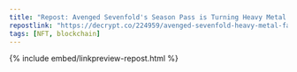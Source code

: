 ```yaml
---
title: "Repost: Avenged Sevenfold's Season Pass is Turning Heavy Metal Fans Into Blockchain Evangelists - Decrypt"
repostlink: "https://decrypt.co/224959/avenged-sevenfold-heavy-metal-fans-blockchain-evangelists"
tags: [NFT, blockchain]
---
```


{% include embed/linkpreview-repost.html %}
